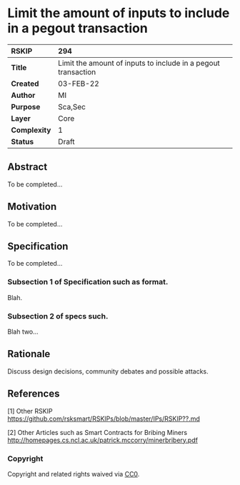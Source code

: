 # Limit the amount of inputs to include in a pegout transaction

|RSKIP          |294           |
| :------------ |:-------------|
|**Title**      |Limit the amount of inputs to include in a pegout transaction |
|**Created**    |03-FEB-22 |
|**Author**     |MI |
|**Purpose**    |Sca,Sec |
|**Layer**      |Core |
|**Complexity** |1 |
|**Status**     |Draft |

## Abstract

To be completed...

## Motivation

To be completed...

## Specification

To be completed...

### Subsection 1 of Specification such as format.

Blah.

### Subsection 2 of specs such.

Blah two...

## Rationale

Discuss design decisions, community debates and possible attacks.

## References

[1] Other RSKIP https://github.com/rsksmart/RSKIPs/blob/master/IPs/RSKIP??.md

[2] Other Articles such as Smart Contracts for Bribing Miners http://homepages.cs.ncl.ac.uk/patrick.mccorry/minerbribery.pdf

### Copyright

Copyright and related rights waived via [CC0](https://creativecommons.org/publicdomain/zero/1.0/).
